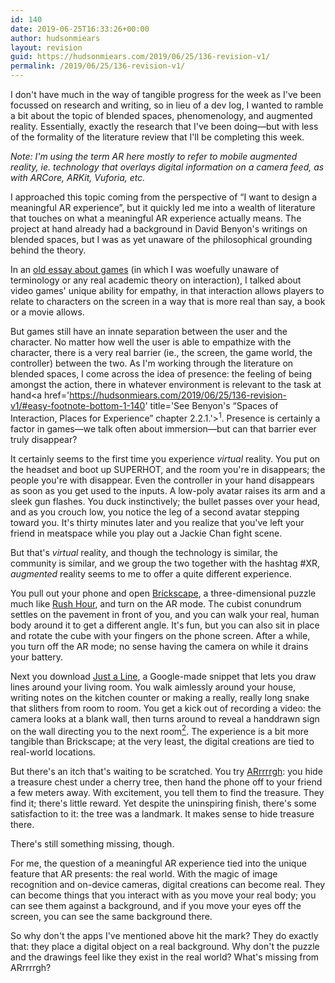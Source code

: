 ```yaml
---
id: 140
date: 2019-06-25T16:33:26+00:00
author: hudsonmiears
layout: revision
guid: https://hudsonmiears.com/2019/06/25/136-revision-v1/
permalink: /2019/06/25/136-revision-v1/
---
```

I don't have much in the way of tangible progress for the week as I've been focussed on research and writing, so in lieu of a dev log, I wanted to ramble a bit about the topic of blended spaces, phenomenology, and augmented reality. Essentially, exactly the research that I've been doing&#8212;but with less of the formality of the literature review that I'll be completing this week.

<p class="has-small-font-size">
  <em>Note: I'm using the term AR here mostly to refer to mobile augmented reality, ie. technology that overlays digital information on a camera feed, as with ARCore, ARKit, Vuforia, etc.</em>
</p>

I approached this topic coming from the perspective of &#8220;I want to design a meaningful AR experience&#8221;, but it quickly led me into a wealth of literature that touches on what a meaningful AR experience actually means. The project at hand already had a background in David Benyon's writings on blended spaces, but I was as yet unaware of the philosophical grounding behind the theory.

In an [old essay about games](https://hudsonmiears.com/2018/06/04/mimesis-and-mechanics-as-narration/) (in which I was woefully unaware of terminology or any real academic theory on interaction), I talked about video games' unique ability for empathy, in that interaction allows players to relate to characters on the screen in a way that is more real than say, a book or a movie allows. 

But games still have an innate separation between the user and the character. No matter how well the user is able to empathize with the character, there is a very real barrier (ie., the screen, the game world, the controller) between the two. As I'm working through the literature on blended spaces, I come across the idea of presence: the feeling of being amongst the action, there in whatever environment is relevant to the task at hand<span id='easy-footnote-1-140' class='easy-footnote-margin-adjust'></span><span class='easy-footnote'><a href='https://hudsonmiears.com/2019/06/25/136-revision-v1/#easy-footnote-bottom-1-140' title='See Benyon's &#8220;Spaces of Interaction, Places for Experience&#8221; chapter 2.2.1.'><sup>1</sup></a></span>. Presence is certainly a factor in games&#8212;we talk often about immersion&#8212;but can that barrier ever truly disappear?

It certainly seems to the first time you experience _virtual_ reality. You put on the headset and boot up SUPERHOT, and the room you're in disappears; the people you're with disappear. Even the controller in your hand disappears as soon as you get used to the inputs. A low-poly avatar raises its arm and a sleek gun flashes. You duck instinctively; the bullet passes over your head, and as you crouch low, you notice the leg of a second avatar stepping toward you. It's thirty minutes later and you realize that you've left your friend in meatspace while you play out a Jackie Chan fight scene.

But that's _virtual_ reality, and though the technology is similar, the community is similar, and we group the two together with the hashtag #XR, _augmented_ reality seems to me to offer a quite different experience.

You pull out your phone and open [Brickscape](https://play.google.com/store/apps/details?id=com.fiveminlab.brickscape&hl=en_US), a three-dimensional puzzle much like [Rush Hour](https://www.thinkfun.com/products/rush-hour/), and turn on the AR mode. The cubist conundrum settles on the pavement in front of you, and you can walk your real, human body around it to get a different angle. It's fun, but you can also sit in place and rotate the cube with your fingers on the phone screen. After a while, you turn off the AR mode; no sense having the camera on while it drains your battery.

Next you download [Just a Line](https://play.google.com/store/apps/details?id=com.arexperiments.justaline), a Google-made snippet that lets you draw lines around your living room. You walk aimlessly around your house, writing notes on the kitchen counter or making a really, really long snake that slithers from room to room. You get a kick out of recording a video: the camera looks at a blank wall, then turns around to reveal a handdrawn sign on the wall directing you to the next room<span id='easy-footnote-2-140' class='easy-footnote-margin-adjust'></span><span class='easy-footnote'><a href='https://hudsonmiears.com/2019/06/25/136-revision-v1/#easy-footnote-bottom-2-140' title='I admit that I recorded more videos than my friends appreciated.'><sup>2</sup></a></span>. The experience is a bit more tangible than Brickscape; at the very least, the digital creations are tied to real-world locations.

But there's an itch that's waiting to be scratched. You try [ARrrrrgh](https://play.google.com/store/apps/details?id=com.warpinmedia.arrrrrgh): you hide a treasure chest under a cherry tree, then hand the phone off to your friend a few meters away. With excitement, you tell them to find the treasure. They find it; there's little reward. Yet despite the uninspiring finish, there's some satisfaction to it: the tree was a landmark. It makes sense to hide treasure there.

There's still something missing, though.

For me, the question of a meaningful AR experience tied into the unique feature that AR presents: the real world. With the magic of image recognition and on-device cameras, digital creations can become real. They can become things that you interact with as you move your real body; you can see them against a background, and if you move your eyes off the screen, you can see the same background there.

So why don't the apps I've mentioned above hit the mark? They do exactly that: they place a digital object on a real background. Why don't the puzzle and the drawings feel like they exist in the real world? What's missing from ARrrrrgh?